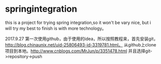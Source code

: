 # springintegration
this is a project for trying spring integration,so it won't be vary nice, but i will try my best to finish is with more technology。

2017.9.27
第一次使用github，由于使用的idea，所以按照教程来，首先安装git，http://blog.chinaunix.net/uid-25806493-id-3319781.html。
从github上clone项目到本地。http://www.cnblogs.com/MrJun/p/3351478.html  并且选择git->repository->push

